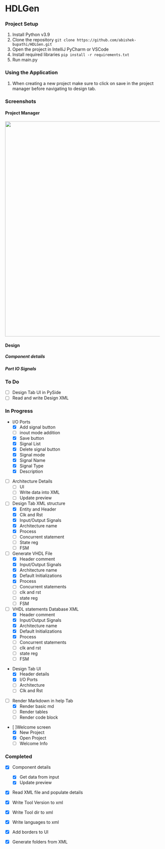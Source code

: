 # HDLGen

### Project Setup
1. Install Python v3.9
2. Clone the repository
``
git clone https://github.com/abishek-bupathi/HDLGen.git
``
3. Open the project in IntelliJ PyCharm or VSCode
4. Install required libraries
``
pip install -r requirements.txt
``
5. Run main.py

### Using the Application
1. When creating a new project make sure to click on save in the project manager before navigating to design tab.

### Screenshots
#### Project Manager
<img src="https://github.com/abishek-bupathi/HDLGen/blob/83c569e9b708c27212a69c125e69bcc74a5cb2ac/Docs/Screenshots/Project%20Manager%20v1.png" width="700"></img>
#### Design
##### Component details
##### Port IO Signals
### To Do

- [ ] Design Tab UI in PySide
- [ ] Read and write Design XML

### In Progress

- I/O Ports
  - [x] Add signal button
  - [ ] inout mode addition 
  - [x] Save button
  - [x] Signal List
  - [x] Delete signal button
  - [x] Signal mode
  - [x] Signal Name
  - [x] Signal Type
  - [x] Description
- [ ] Architecture Details
  - [ ] UI
  - [ ] Write data into XML
  - [ ] Update preview
- [ ] Design Tab XML structure
  - [x] Entity and Header
  - [x] Clk and Rst
  - [x] Input/Output Signals
  - [x] Architecture name
  - [x] Process
  - [ ] Concurrent statement
  - [ ] State reg
  - [ ] FSM
- [ ] Generate VHDL File
  - [x] Header comment
  - [x] Input/Output Signals
  - [x] Architecture name
  - [x] Default Initializations
  - [x] Process
  - [ ] Concurrent statements
  - [ ] clk and rst
  - [ ] state reg
  - [ ] FSM
- [ ] VHDL statements Database XML
  - [x] Header comment
  - [x] Input/Output Signals
  - [x] Architecture name
  - [x] Default Initializations
  - [x] Process
  - [ ] Concurrent statements
  - [ ] clk and rst
  - [ ] state reg
  - [ ] FSM
- Design Tab UI
  - [x] Header details
  - [x] I/O Ports
  - [ ] Architecture
  - [ ] Clk and Rst
- [ ] Render Markdown in help Tab
  - [x] Render basic md
  - [ ] Render tables
  - [ ] Render code block
- [ ]Welcome screen
  - [x] New Project
  - [x] Open Project
  - [ ] Welcome Info

### Completed

- [x] Component details
  - [x] Get data from input
  - [x] Update preview
- [x] Read XML file and populate details
- [x] Write Tool Version to xml
- [x] Write Tool dir to xml
- [x] Write languages to xml 
- [x] Add borders to UI 
- [x] Generate folders from XML 

